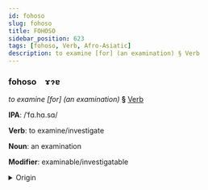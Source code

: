 ```yaml
---
id: fohoso
slug: fohoso
title: FOHOSO
sidebar_position: 623
tags: [fohoso, Verb, Afro-Asiatic]
description: to examine [for] (an examination) § Verb
---
```


### fohoso&emsp;<span kind="abugida">ɤɂɐ</span>

*to examine [for] (an examination)* **§** [Verb](../../tags/Verb)

**IPA**: /ˈfɑ.hɑ.sɑ/

**Verb**: to examine/investigate

**Noun**: an examination

**Modifier**: examinable/investigatable

<details>
    <summary>Origin</summary>
    Arabic فَحَصَ faḥaṣa /fa.ħa.sˤa/<br/>
    <em>Afro-Asiatic Language Family</em>
</details>